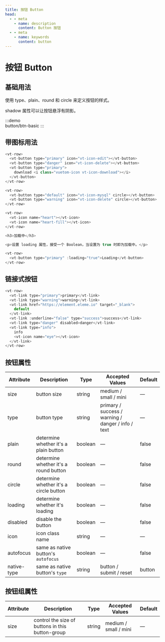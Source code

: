 ```yaml
--- 
title: 按钮 Button
head:
  - - meta
    - name: description
      content: Button 按钮
  - - meta
    - name: keywords
      content: button
---
```

# 按钮 Button

## 基础用法

<p>使用 type、plain、round 和 circle 来定义按钮的样式。</p>

<p>shadow 属性可以让按钮悬浮有阴影。</p>

:::demo  
button/btn-basic
:::


## 带图标用法

<ClientOnly>
  <ButtonIcon />
</ClientOnly>

```js code
<vt-row>
  <vt-button type="primary" icon="vt-icon-edit"></vt-button>
  <vt-button type="danger" icon="vt-icon-delete"></vt-button>
  <vt-button type="primary">
    download <i class="vuetom-icon vt-icon-download"></i>
  </vt-button>
</vt-row>

<vt-row>
  <vt-button type="default" icon="vt-icon-mysql" circle></vt-button>
  <vt-button type="warning" icon="vt-icon-delete" circle></vt-button>
</vt-row>

<vt-row>
  <vt-icon name="heart"></vt-icon>
  <vt-icon name="heart-fill"></vt-icon>
</vt-row>

<h3>加载中</h3>

<p>设置 loading 属性，接受一个 Boolean，当设置为 true 时即为加载中。</p>

<vt-row>
  <vt-button type="primary" :loading="true">Loading</vt-button>
</vt-row>
```

## 链接式按钮

<ClientOnly>
  <ButtonLink />
</ClientOnly>

```js code
<vt-row>
  <vt-link type="primary">primary</vt-link>
  <vt-link type="warning">warning</vt-link>
  <vt-link href="https://element.eleme.io" target="_blank">
    default
  </vt-link>
  <vt-link :underline="false" type="success">success</vt-link>
  <vt-link type="danger" disabled>danger</vt-link>
  <vt-link type="info">
    info
    <vt-icon name="eye"></vt-icon>
  </vt-link>
</vt-row>
```

## 按钮属性

| Attribute   | Description                            | Type    | Accepted Values                                    | Default |
| ----------- | -------------------------------------- | ------- | -------------------------------------------------- | ------- |
| size        | button size                            | string  | medium / small / mini                              | —       |
| type        | button type                            | string  | primary / success / warning / danger / info / text | —       |
| plain       | determine whether it's a plain button  | boolean | —                                                  | false   |
| round       | determine whether it's a round button  | boolean | —                                                  | false   |
| circle      | determine whether it's a circle button | boolean | —                                                  | false   |
| loading     | determine whether it's loading         | boolean | —                                                  | false   |
| disabled    | disable the button                     | boolean | —                                                  | false   |
| icon        | icon class name                        | string  | —                                                  | —       |
| autofocus   | same as native button's `autofocus`    | boolean | —                                                  | false   |
| native-type | same as native button's `type`         | string  | button / submit / reset                            | button  |

## 按钮组属性

| Attribute | Description                                      | Type   | Accepted Values       | Default |
| --------- | ------------------------------------------------ | ------ | --------------------- | ------- |
| size      | control the size of buttons in this button-group | string | medium / small / mini | —       |
